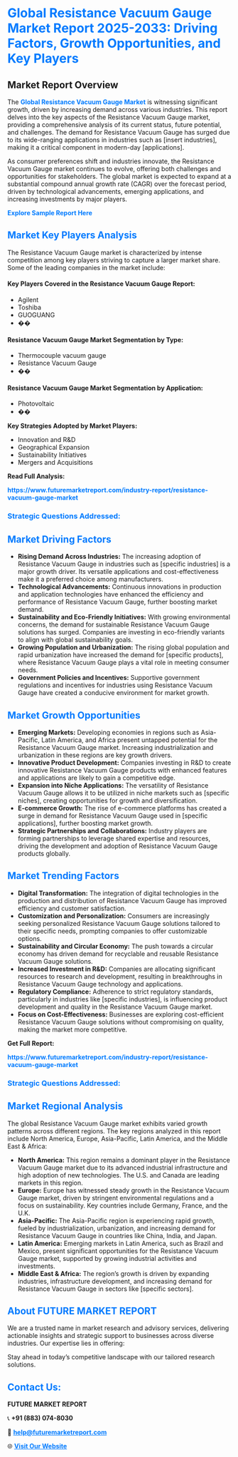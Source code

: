 <h1 style="color: #007BFF;">Global Resistance Vacuum Gauge Market Report 2025-2033: Driving Factors, Growth Opportunities, and Key Players</h1>

<section id="overview">
<h2>Market Report Overview</h2>
<p>The <a href="https://www.futuremarketreport.com/industry-report/resistance-vacuum-gauge-market" style="color: #007BFF; text-decoration: none;"><strong>Global Resistance Vacuum Gauge Market</strong></a> is witnessing significant growth, driven by increasing demand across various industries. This report delves into the key aspects of the Resistance Vacuum Gauge market, providing a comprehensive analysis of its current status, future potential, and challenges. The demand for Resistance Vacuum Gauge has surged due to its wide-ranging applications in industries such as [insert industries], making it a critical component in modern-day [applications].</p>
<p>As consumer preferences shift and industries innovate, the Resistance Vacuum Gauge market continues to evolve, offering both challenges and opportunities for stakeholders. The global market is expected to expand at a substantial compound annual growth rate (CAGR) over the forecast period, driven by technological advancements, emerging applications, and increasing investments by major players.</p>
</section>

<section id="overview">
<p><a href="https://www.futuremarketreport.com/request-sample/reportId=118433" style="color: #007BFF; text-decoration: none;"><strong>Explore Sample Report Here</strong></a></p>
</section>

<section id="key-players">
<h2 style="color: #007BFF;">Market Key Players Analysis</h2>
<p>The Resistance Vacuum Gauge market is characterized by intense competition among key players striving to capture a larger market share. Some of the leading companies in the market include:</p>
<h4>Key Players Covered in the Resistance Vacuum Gauge Report:</h4>
<ul><li>Agilent</li><li>Toshiba</li><li>GUOGUANG</li><li>��</li></ul>
<h4>Resistance Vacuum Gauge Market Segmentation by Type:</h4>
<ul><li>Thermocouple vacuum gauge</li><li>Resistance Vacuum Gauge</li><li>��</li></ul>

<h4>Resistance Vacuum Gauge Market Segmentation by Application:</h4>
<ul><li>Photovoltaic</li><li>��</li></ul>
<p><strong>Key Strategies Adopted by Market Players:</strong></p>
<ul>
<li>Innovation and R&D</li>
<li>Geographical Expansion</li>
<li>Sustainability Initiatives</li>
<li>Mergers and Acquisitions</li>
</ul>
</section>

<section>
<p><strong>Read Full Analysis: </strong></p><a href="https://www.futuremarketreport.com/industry-report/resistance-vacuum-gauge-market" style="color: #007BFF; text-decoration: none;"><strong>https://www.futuremarketreport.com/industry-report/resistance-vacuum-gauge-market</strong></a>
<h3 style="color: #007BFF;">Strategic Questions Addressed:</h3>
</section>

<section id="driving-factors">
<h2 style="color: #007BFF;">Market Driving Factors</h2>
<ul>
<li><strong>Rising Demand Across Industries:</strong> The increasing adoption of Resistance Vacuum Gauge in industries such as [specific industries] is a major growth driver. Its versatile applications and cost-effectiveness make it a preferred choice among manufacturers.</li>
<li><strong>Technological Advancements:</strong> Continuous innovations in production and application technologies have enhanced the efficiency and performance of Resistance Vacuum Gauge, further boosting market demand.</li>
<li><strong>Sustainability and Eco-Friendly Initiatives:</strong> With growing environmental concerns, the demand for sustainable Resistance Vacuum Gauge solutions has surged. Companies are investing in eco-friendly variants to align with global sustainability goals.</li>
<li><strong>Growing Population and Urbanization:</strong> The rising global population and rapid urbanization have increased the demand for [specific products], where Resistance Vacuum Gauge plays a vital role in meeting consumer needs.</li>
<li><strong>Government Policies and Incentives:</strong> Supportive government regulations and incentives for industries using Resistance Vacuum Gauge have created a conducive environment for market growth.</li>
</ul>
</section>

<section id="growth-opportunities">
<h2 style="color: #007BFF;">Market Growth Opportunities</h2>
<ul>
<li><strong>Emerging Markets:</strong> Developing economies in regions such as Asia-Pacific, Latin America, and Africa present untapped potential for the Resistance Vacuum Gauge market. Increasing industrialization and urbanization in these regions are key growth drivers.</li>
<li><strong>Innovative Product Development:</strong> Companies investing in R&D to create innovative Resistance Vacuum Gauge products with enhanced features and applications are likely to gain a competitive edge.</li>
<li><strong>Expansion into Niche Applications:</strong> The versatility of Resistance Vacuum Gauge allows it to be utilized in niche markets such as [specific niches], creating opportunities for growth and diversification.</li>
<li><strong>E-commerce Growth:</strong> The rise of e-commerce platforms has created a surge in demand for Resistance Vacuum Gauge used in [specific applications], further boosting market growth.</li>
<li><strong>Strategic Partnerships and Collaborations:</strong> Industry players are forming partnerships to leverage shared expertise and resources, driving the development and adoption of Resistance Vacuum Gauge products globally.</li>
</ul>
</section>

<section id="trending-factors">
<h2 style="color: #007BFF;">Market Trending Factors</h2>
<ul>
<li><strong>Digital Transformation:</strong> The integration of digital technologies in the production and distribution of Resistance Vacuum Gauge has improved efficiency and customer satisfaction.</li>
<li><strong>Customization and Personalization:</strong> Consumers are increasingly seeking personalized Resistance Vacuum Gauge solutions tailored to their specific needs, prompting companies to offer customizable options.</li>
<li><strong>Sustainability and Circular Economy:</strong> The push towards a circular economy has driven demand for recyclable and reusable Resistance Vacuum Gauge solutions.</li>
<li><strong>Increased Investment in R&D:</strong> Companies are allocating significant resources to research and development, resulting in breakthroughs in Resistance Vacuum Gauge technology and applications.</li>
<li><strong>Regulatory Compliance:</strong> Adherence to strict regulatory standards, particularly in industries like [specific industries], is influencing product development and quality in the Resistance Vacuum Gauge market.</li>
<li><strong>Focus on Cost-Effectiveness:</strong> Businesses are exploring cost-efficient Resistance Vacuum Gauge solutions without compromising on quality, making the market more competitive.</li>
</ul>
</section>

<section>
<p><strong>Get Full Report: </strong></p><a href="https://www.futuremarketreport.com/industry-report/resistance-vacuum-gauge-market" style="color: #007BFF; text-decoration: none;"><strong>https://www.futuremarketreport.com/industry-report/resistance-vacuum-gauge-market</strong></a>
<h3 style="color: #007BFF;">Strategic Questions Addressed:</h3>
</section>


<section id="regional-analysis">
<h2 style="color: #007BFF;">Market Regional Analysis</h2>
<p>The global Resistance Vacuum Gauge market exhibits varied growth patterns across different regions. The key regions analyzed in this report include North America, Europe, Asia-Pacific, Latin America, and the Middle East & Africa:</p>
<ul>
<li><strong>North America:</strong> This region remains a dominant player in the Resistance Vacuum Gauge market due to its advanced industrial infrastructure and high adoption of new technologies. The U.S. and Canada are leading markets in this region.</li>
<li><strong>Europe:</strong> Europe has witnessed steady growth in the Resistance Vacuum Gauge market, driven by stringent environmental regulations and a focus on sustainability. Key countries include Germany, France, and the U.K.</li>
<li><strong>Asia-Pacific:</strong> The Asia-Pacific region is experiencing rapid growth, fueled by industrialization, urbanization, and increasing demand for Resistance Vacuum Gauge in countries like China, India, and Japan.</li>
<li><strong>Latin America:</strong> Emerging markets in Latin America, such as Brazil and Mexico, present significant opportunities for the Resistance Vacuum Gauge market, supported by growing industrial activities and investments.</li>
<li><strong>Middle East & Africa:</strong> The region’s growth is driven by expanding industries, infrastructure development, and increasing demand for Resistance Vacuum Gauge in sectors like [specific sectors].</li>
</ul>
</section>

<footer>
<h2 style="color: #007BFF;">About FUTURE MARKET REPORT</h2>
<p>We are a trusted name in market research and advisory services, delivering actionable insights and strategic support to businesses across diverse industries. Our expertise lies in offering:</p>

<p>Stay ahead in today’s competitive landscape with our tailored research solutions.</p>

<h2 style="color: #007BFF;">Contact Us:</h2>
<p><strong>FUTURE MARKET REPORT</strong></p>
<p>📞 <strong>+91 (883) 074-8030</strong></p>
<p>📧 <strong><a href="mailto:help@futuremarketreport.com" style="color: #007BFF;">help@futuremarketreport.com</a></strong></p>
<p>🌐 <strong><a href="https://www.futuremarketreport.com/" style="color: #007BFF;">Visit Our Website</a></strong></p>
</footer>